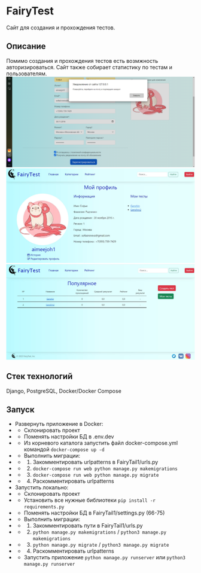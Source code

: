 # FairyTest
Сайт для создания и прохождения тестов.
## Описание
Помимо создания и прохождения тестов есть возмжность авторизироваться. Сайт также собирает статистику по тестам и пользователям.
![reg](imgs/registration.png)
![pro](imgs/profile.jpg)
![main](imgs/main.jpg)

## Стек технологий
Django, PostgreSQL, Docker/Docker Compose
## Запуск
- Развернуть приложение в Docker:
- - Склонировать проект
- - Поменять настройки БД в .env.dev
- - Из корневого каталога запустить файл docker-compose.yml командой `docker-compose up -d`
- - Выполнить миграции:
- - 1) Закомментировать urlpatterns в FairyTail1/urls.py
- - 2) `docker-compose run web python manage.py makemigrations`
- - 3) `docker-compose run web python manage.py migrate`
- - 4) Раскомментировать urlpatterns
- Запустить локально:
- - Склонировать проект
- - Установить все нужные библиотеки `pip install -r requirements.py`
- - Поменять настройки БД в FairyTail1/settings.py (66-75)
- - Выполнить миграции:
- - 1) Закомментировать пути в FairyTail1/urls.py
- - 2) `python manage.py makemigrations` / `python3 manage.py makemigrations` 
- - 3) `python manage.py migrate` / `python3 manage.py migrate`
- - 4) Раскомментировать urlpatterns
- - Запустить приложение `python manage.py runserver` или `python3 manage.py runserver`

